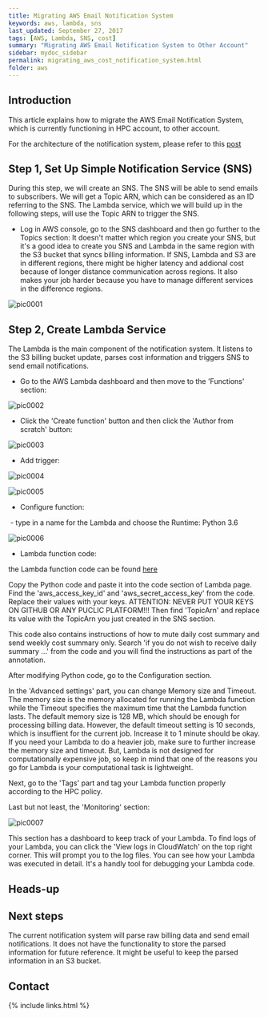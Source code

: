 ```yaml
---
title: Migrating AWS Email Notification System
keywords: aws, lambda, sns
last_updated: September 27, 2017
tags: [AWS, Lambda, SNS, cost]
summary: "Migrating AWS Email Notification System to Other Account"
sidebar: mydoc_sidebar
permalink: migrating_aws_cost_notification_system.html
folder: aws
---
```


## Introduction
This article explains how to migrate the AWS Email Notification System, which is currently functioning in HPC account, to other account. 

For the architecture of the notification system, please refer to this [post](https://cloudmaven.github.io/documentation/aws_cost_notification_system.html)

## Step 1, Set Up Simple Notification Service (SNS)
During this step, we will create an SNS. The SNS will be able to send emails to subscribers. We will get a Topic ARN, which can be considered as an ID referring to the SNS. The Lambda service, which we will build up in the following steps, will use the Topic ARN to trigger the SNS.

- Log in AWS console, go to the SNS dashboard and then go further to the Topics section:
It doesn't matter which region you create your SNS, but it's a good idea to create you SNS and Lambda in the same region with the S3 bucket that syncs billing information. If SNS, Lambda and S3 are in different regions, there might be higher latency and addional cost because of longer distance communication across regions. It also makes your job harder because you have to manage different services in the difference regions.

![pic0001](/documentation/images/aws/migrating_aws_cost_notification_system_001.png)

## Step 2, Create Lambda Service
The Lambda is the main component of the notification system. It listens to the S3 billing bucket update, parses cost information and triggers SNS to send email notifications.

- Go to the AWS Lambda dashboard and then move to the 'Functions' section:

![pic0002](/documentation/images/aws/migrating_aws_cost_notification_system_002.png)

- Click the 'Create function' button and then click the 'Author from scratch' button:

![pic0003](/documentation/images/aws/migrating_aws_cost_notification_system_003.png)

- Add trigger:

![pic0004](/documentation/images/aws/migrating_aws_cost_notification_system_004.png)

![pic0005](/documentation/images/aws/migrating_aws_cost_notification_system_005.png)

- Configure function:

  - type in a name for the Lambda and choose the Runtime: Python 3.6
  
![pic0006](/documentation/images/aws/migrating_aws_cost_notification_system_006.png)

- Lambda function code:

the Lambda function code can be found [here](https://github.com/qjin2016/documentation/commit/d9e4461f7cd3f6e918b7be7bbb3994ef40a86d88)

Copy the Python code and paste it into the code section of Lambda page. Find the 'aws_access_key_id' and 'aws_secret_access_key' from the code. Replace their values with your keys. ATTENTION: NEVER PUT YOUR KEYS ON GITHUB OR ANY PUCLIC PLATFORM!!! Then find 'TopicArn' and replace its value with the TopicArn you just created in the SNS section.

This code also contains instructions of how to mute daily cost summary and send weekly cost summary only. Search 'if you do not wish to receive daily summary ...' from the code and you will find the instructions as part of the annotation.

After modifying Python code, go to the Configuration section.

In the 'Advanced settings' part, you can change Memory size and Timeout. The memory size is the memory allocated for running the Lambda function while the Timeout specifies the maximum time that the Lambda function lasts. The default memory size is 128 MB, which should be enough for processing billing data. However, the default timeout setting is 10 seconds, which is insuffient for the current job. Increase it to 1 minute should be okay. If you need your Lambda to do a heavier job, make sure to further increase the memory size and timeout. But, Lambda is not designed for computationally expensive job, so keep in mind that one of the reasons you go for Lambda is your computational task is lightweight.

Next, go to the 'Tags' part and tag your Lambda function properly according to the HPC policy.

Last but not least, the 'Monitoring' section:

![pic0007](/documentation/images/aws/migrating_aws_cost_notification_system_007.png)

This section has a dashboard to keep track of your Lambda. To find logs of your Lambda, you can click the 'View logs in CloudWatch' on the top right corner. This will prompt you to the log files. You can see how your Lambda was executed in detail. It's a handly tool for debugging your Lambda code.


## Heads-up


## Next steps
The current notification system will parse raw billing data and send email notifications. It does not have the functionality to store the parsed information for future reference. It might be useful to keep the parsed information in an S3 bucket.

## Contact



{% include links.html %}
